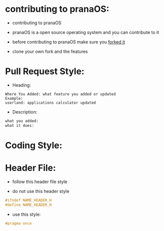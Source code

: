 # contributing to pranaOS:

- contributing to pranaOS
- pranaOS is a open source operating system and you can contribute to it
- before contributing to pranaOS make sure you [forked it](https://github.com/pranaOS/pranaOS/forks)

- clone your own fork and the features

# Pull Request Style:

- Heading:
```
Where You Added: what feature you added or updated
Example:
userland: applications calculator updated
```

- Description:
```bash 
what you added:
what it does:
```


# Coding Style:

# Header File:

- follow this header file style

- do not use this header style
```c
#ifndef NAME_HEADER_H
#define NAME_HEADER_H
```

- use this style:
```c
#pragma once
```